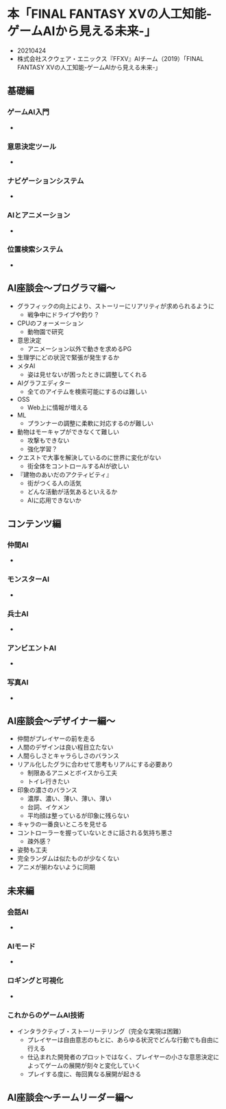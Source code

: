 
# 本「FINAL FANTASY XVの人工知能-ゲームAIから見える未来-」
- 20210424
- 株式会社スクウェア・エニックス『FFXV』AIチーム（2019）「FINAL FANTASY XVの人工知能-ゲームAIから見える未来-」

## 基礎編

### ゲームAI入門
- 

### 意思決定ツール
- 

### ナビゲーションシステム
- 

### AIとアニメーション
- 

### 位置検索システム
- 

<!-- -------------------------------------------------- -->

## AI座談会～プログラマ編～
- グラフィックの向上により、ストーリーにリアリティが求められるように
    - 戦争中にドライブや釣り？
- CPUのフォーメーション
    - 動物園で研究
- 意思決定
    - アニメーション以外で動きを求めるPG
- 生理学にどの状況で緊張が発生するか
- メタAI
    - 姿は見せないが困ったときに調整してくれる
- AIグラフエディター
    - 全てのアイテムを検索可能にするのは難しい
- OSS
    - Web上に情報が増える
- ML
    - プランナーの調整に柔軟に対応するのが難しい
- 動物はモーキャプができなくて難しい
    - 攻撃もできない
    - 強化学習？
- クエストで大事を解決しているのに世界に変化がない
    - 街全体をコントロールするAIが欲しい
- 『建物のあいだのアクティビティ』
    - 街がつくる人の活気
    - どんな活動が活気あるといえるか
    - AIに応用できないか

<!-- -------------------------------------------------- -->

## コンテンツ編

### 仲間AI
- 

### モンスターAI
- 

### 兵士AI
- 

### アンビエントAI
- 

### 写真AI
- 

<!-- -------------------------------------------------- -->

## AI座談会～デザイナー編～
- 仲間がプレイヤーの前を走る
- 人間のデザインは良い程目立たない
- 人間らしさとキャラらしさのバランス
- リアル化したグラに合わせて思考もリアルにする必要あり
    - 制限あるアニメとボイスから工夫
    - トイレ行きたい
- 印象の濃さのバランス
    - 濃厚、濃い、薄い、薄い、薄い
    - 台詞、イケメン
    - 平均顔は整っているが印象に残らない
- キャラの一番良いところを見せる
- コントローラーを握っていないときに話される気持ち悪さ
    - 疎外感？
- 姿勢も工夫
- 完全ランダムは似たものが少なくない
- アニメが揃わないように同期

<!-- -------------------------------------------------- -->

## 未来編

### 会話AI
- 

### AIモード
- 

### ロギングと可視化
- 

### これからのゲームAI技術
- インタラクティブ・ストーリーテリング（完全な実現は困難）
    - プレイヤーは自由意志のもとに、あらゆる状況でどんな行動でも自由に行える
    - 仕込まれた開発者のプロットではなく、プレイヤーの小さな意思決定によってゲームの展開が刻々と変化していく
    - プレイする度に、毎回異なる展開が起きる

<!-- -------------------------------------------------- -->

## AI座談会～チームリーダー編～


